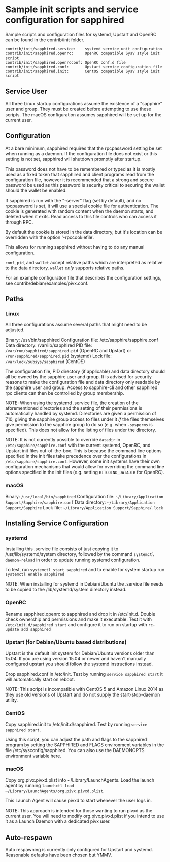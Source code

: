 Sample init scripts and service configuration for sapphired
==========================================================

Sample scripts and configuration files for systemd, Upstart and OpenRC
can be found in the contrib/init folder.

    contrib/init/sapphired.service:    systemd service unit configuration
    contrib/init/sapphired.openrc:     OpenRC compatible SysV style init script
    contrib/init/sapphired.openrcconf: OpenRC conf.d file
    contrib/init/sapphired.conf:       Upstart service configuration file
    contrib/init/sapphired.init:       CentOS compatible SysV style init script

Service User
---------------------------------

All three Linux startup configurations assume the existence of a "sapphire" user
and group.  They must be created before attempting to use these scripts.
The macOS configuration assumes sapphired will be set up for the current user.

Configuration
---------------------------------

At a bare minimum, sapphired requires that the rpcpassword setting be set
when running as a daemon.  If the configuration file does not exist or this
setting is not set, sapphired will shutdown promptly after startup.

This password does not have to be remembered or typed as it is mostly used
as a fixed token that sapphired and client programs read from the configuration
file, however it is recommended that a strong and secure password be used
as this password is security critical to securing the wallet should the
wallet be enabled.

If sapphired is run with the "-server" flag (set by default), and no rpcpassword is set,
it will use a special cookie file for authentication. The cookie is generated with random
content when the daemon starts, and deleted when it exits. Read access to this file
controls who can access it through RPC.

By default the cookie is stored in the data directory, but it's location can be overridden
with the option '-rpccookiefile'.

This allows for running sapphired without having to do any manual configuration.

`conf`, `pid`, and `wallet` accept relative paths which are interpreted as
relative to the data directory. `wallet` *only* supports relative paths.

For an example configuration file that describes the configuration settings,
see contrib/debian/examples/pivx.conf.

Paths
---------------------------------

### Linux

All three configurations assume several paths that might need to be adjusted.

Binary:              /usr/bin/sapphired
Configuration file:  /etc/sapphire/sapphire.conf
Data directory:      /var/lib/sapphired
PID file:            `/var/run/sapphired/sapphired.pid` (OpenRC and Upstart) or `/run/sapphired/sapphired.pid` (systemd)
Lock file:           `/var/lock/subsys/sapphired` (CentOS)

The configuration file, PID directory (if applicable) and data directory
should all be owned by the sapphire user and group.  It is advised for security
reasons to make the configuration file and data directory only readable by the
sapphire user and group.  Access to sapphire-cli and other sapphired rpc clients
can then be controlled by group membership.

NOTE: When using the systemd .service file, the creation of the aforementioned
directories and the setting of their permissions is automatically handled by
systemd. Directories are given a permission of 710, giving the sapphire group
access to files under it _if_ the files themselves give permission to the
sapphire group to do so (e.g. when `-sysperms` is specified). This does not allow
for the listing of files under the directory.

NOTE: It is not currently possible to override `datadir` in
`/etc/sapphire/sapphire.conf` with the current systemd, OpenRC, and Upstart init
files out-of-the-box. This is because the command line options specified in the
init files take precedence over the configurations in
`/etc/sapphire/sapphire.conf`. However, some init systems have their own
configuration mechanisms that would allow for overriding the command line
options specified in the init files (e.g. setting `BITCOIND_DATADIR` for
OpenRC).

### macOS

Binary:              `/usr/local/bin/sapphired`
Configuration file:  `~/Library/Application Support/Sapphire/sapphire.conf`
Data directory:      `~/Library/Application Support/Sapphire`
Lock file:           `~/Library/Application Support/Sapphire/.lock`

Installing Service Configuration
-----------------------------------

### systemd

Installing this .service file consists of just copying it to
/usr/lib/systemd/system directory, followed by the command
`systemctl daemon-reload` in order to update running systemd configuration.

To test, run `systemctl start sapphired` and to enable for system startup run
`systemctl enable sapphired`

NOTE: When installing for systemd in Debian/Ubuntu the .service file needs to be copied to the /lib/systemd/system directory instead.

### OpenRC

Rename sapphired.openrc to sapphired and drop it in /etc/init.d.  Double
check ownership and permissions and make it executable.  Test it with
`/etc/init.d/sapphired start` and configure it to run on startup with
`rc-update add sapphired`

### Upstart (for Debian/Ubuntu based distributions)

Upstart is the default init system for Debian/Ubuntu versions older than 15.04. If you are using version 15.04 or newer and haven't manually configured upstart you should follow the systemd instructions instead.

Drop sapphired.conf in /etc/init.  Test by running `service sapphired start`
it will automatically start on reboot.

NOTE: This script is incompatible with CentOS 5 and Amazon Linux 2014 as they
use old versions of Upstart and do not supply the start-stop-daemon utility.

### CentOS

Copy sapphired.init to /etc/init.d/sapphired. Test by running `service sapphired start`.

Using this script, you can adjust the path and flags to the sapphired program by
setting the SAPPHIRED and FLAGS environment variables in the file
/etc/sysconfig/sapphired. You can also use the DAEMONOPTS environment variable here.

### macOS

Copy org.pivx.pivxd.plist into ~/Library/LaunchAgents. Load the launch agent by
running `launchctl load ~/Library/LaunchAgents/org.pivx.pivxd.plist`.

This Launch Agent will cause pivxd to start whenever the user logs in.

NOTE: This approach is intended for those wanting to run pivxd as the current user.
You will need to modify org.pivx.pivxd.plist if you intend to use it as a
Launch Daemon with a dedicated pivx user.

Auto-respawn
-----------------------------------

Auto respawning is currently only configured for Upstart and systemd.
Reasonable defaults have been chosen but YMMV.

